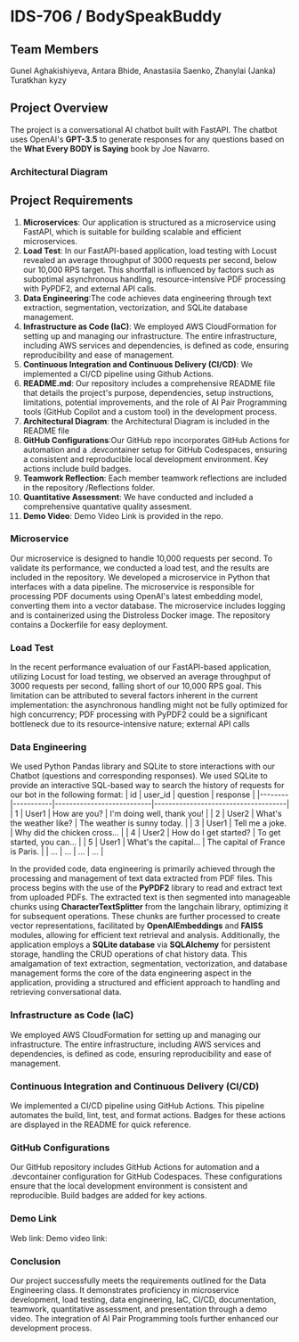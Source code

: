 # IDS-706 / BodySpeakBuddy

## Team Members
Gunel Aghakishiyeva, Antara Bhide, Anastasiia Saenko, Zhanylai (Janka) Turatkhan kyzy

## Project Overview
The project is a conversational AI chatbot built with FastAPI. The chatbot uses OpenAI's **GPT-3.5** to generate responses for any questions based on  the **What Every BODY is Saying** book by Joe Navarro. 

### Architectural Diagram



## Project Requirements
 
1. **Microservices**: Our application is structured as a microservice using FastAPI, which is suitable for building scalable and efficient microservices.
2. **Load Test**: In our FastAPI-based application, load testing with Locust revealed an average throughput of 3000 requests per second, below our 10,000 RPS target. This shortfall is influenced by factors such as suboptimal asynchronous handling, resource-intensive PDF processing with PyPDF2, and external API calls.
3. **Data Engineering**:The code achieves data engineering through text extraction, segmentation, vectorization, and SQLite database management.
4. **Infrastructure as Code (IaC)**: We employed AWS CloudFormation for setting up and managing our infrastructure. The entire infrastructure, including AWS services and dependencies, is defined as code, ensuring reproducibility and ease of management.
5. **Continuous Integration and Continuous Delivery (CI/CD)**: We implemented a CI/CD pipeline using Github Actions. 
6. **README.md**: Our repository includes a comprehensive README file that details the project's purpose, dependencies, setup instructions, limitations, potential improvements, and the role of AI Pair Programming tools (GitHub Copilot and a custom tool) in the development process.
7. **Architectural Diagram**: the Architectural Diagram is included in the README file
8. **GitHub Configurations**:Our GitHub repo incorporates GitHub Actions for automation and a .devcontainer setup for GitHub Codespaces, ensuring a consistent and reproducible local development environment. Key actions include build badges.
9. **Teamwork Reflection**: Each member teamwork reflections are included in the repository /Reflections folder.
10. **Quantitative Assessment**: We have conducted and included a comprehensive quantative quality assesment. 
11. **Demo Video**: Demo Video Link is provided in the repo.


### Microservice 
Our microservice is designed to handle 10,000 requests per second. To validate its performance, we conducted a load test, and the results are included in the repository. We developed a microservice in Python that interfaces with a data pipeline. The microservice is responsible for processing PDF documents using OpenAI's latest embedding model, converting them into a vector database. The microservice includes logging and is containerized using the Distroless Docker image. The repository contains a Dockerfile for easy deployment.

### Load Test
In the recent performance evaluation of our FastAPI-based application, utilizing Locust for load testing, we observed an average throughput of 3000 requests per second, falling short of our 10,000 RPS goal. This limitation can be attributed to several factors inherent in the current implementation: the asynchronous handling might not be fully optimized for high concurrency; PDF processing with PyPDF2 could be a significant bottleneck due to its resource-intensive nature; external API calls

### Data Engineering

We used Python Pandas library and SQLite to store interactions with our Chatbot (questions and corresponding responses). We used SQLite to provide an interactive SQL-based way to search the history of requests for our bot in the following format: 
|   id   |  user_id  |          question          |               response              |
|--------|-----------|---------------------------|-------------------------------------|
|   1    |   User1   |   How are you?             |   I'm doing well, thank you!       |
|   2    |   User2   |   What's the weather like? |   The weather is sunny today.      |
|   3    |   User1   |   Tell me a joke.          |   Why did the chicken cross...    |
|   4    |   User2   |   How do I get started?    |   To get started, you can...      |
|   5    |   User1   |   What's the capital...    |   The capital of France is Paris. |
|   ...  |   ...     |   ...                     |   ...                               |

In the provided code, data engineering is primarily achieved through the processing and management of text data extracted from PDF files. This process begins with the use of the **PyPDF2** library to read and extract text from uploaded PDFs. The extracted text is then segmented into manageable chunks using **CharacterTextSplitter** from the langchain library, optimizing it for subsequent operations. These chunks are further processed to create vector representations, facilitated by **OpenAIEmbeddings** and **FAISS** modules, allowing for efficient text retrieval and analysis. Additionally, the application employs a **SQLite database** via **SQLAlchemy** for persistent storage, handling the CRUD operations of chat history data. This amalgamation of text extraction, segmentation, vectorization, and database management forms the core of the data engineering aspect in the application, providing a structured and efficient approach to handling and retrieving conversational data.

### Infrastructure as Code (IaC)

We employed AWS CloudFormation for setting up and managing our infrastructure. The entire infrastructure, including AWS services and dependencies, is defined as code, ensuring reproducibility and ease of management.

### Continuous Integration and Continuous Delivery (CI/CD)

We implemented a CI/CD pipeline using GitHub Actions. This pipeline automates the build, lint, test, and format actions. Badges for these actions are displayed in the README for quick reference.

### GitHub Configurations

Our GitHub repository includes GitHub Actions for automation and a .devcontainer configuration for GitHub Codespaces. These configurations ensure that the local development environment is consistent and reproducible. Build badges are added for key actions.

### Demo Link
Web link: 
Demo video link: 

### Conclusion

Our project successfully meets the requirements outlined for the Data Engineering class. It demonstrates proficiency in microservice development, load testing, data engineering, IaC, CI/CD, documentation, teamwork, quantitative assessment, and presentation through a demo video. The integration of AI Pair Programming tools further enhanced our development process.






